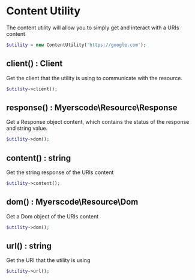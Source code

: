 # Content Utility
The content utility will allow you to simply get and interact with a URIs content

```php
$utility = new ContentUtility('https://google.com');
```

## client() : Client
Get the client that the utility is using to communicate with the resource.

```php
$utility->client();
```

## response() : Myerscode\Resource\Response
Get a Response object content, which contains the status of the response and string value.

```php
$utility->dom();
```

## content() : string
Get the string response of the URIs content

```php
$utility->content();
```

## dom() : Myerscode\Resource\Dom
Get a Dom object of the URIs content

```php
$utility->dom();
```

## url() : string
Get the URI that the utility is using

```php
$utility->url();
```

